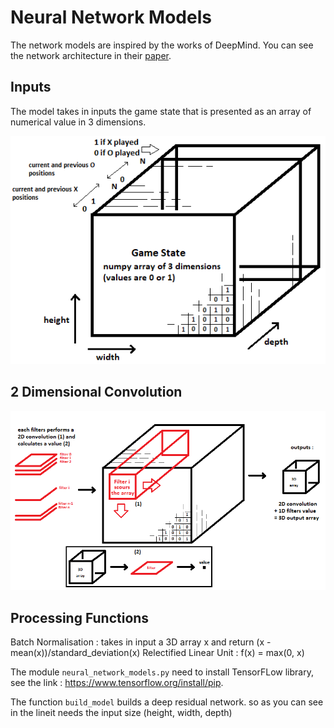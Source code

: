 # Neural Network Models
The network models are inspired by the works of DeepMind. You can see the network architecture in their [paper](https://medium.com/applied-data-science/alphago-zero-explained-in-one-diagram-365f5abf67e0). 

## Inputs
The model takes in inputs the game state that is presented as an array of numerical value in 3 dimensions.

![game state](https://github.com/JonathanVengadasalam/AlphaZero-Artificial-Intelligence/blob/master/images/game%20state%20architecture.png)

## 2 Dimensional Convolution

![2D convolution](https://github.com/JonathanVengadasalam/AlphaZero-Artificial-Intelligence/blob/master/images/convolution.png)

## Processing Functions
Batch Normalisation : takes in input a 3D array x and return (x - mean(x))/standard_deviation(x)
Relectified Linear Unit : f(x) = max(0, x)

The module `neural_network_models.py` need to install TensorFLow library, see the link : https://www.tensorflow.org/install/pip.

The function `build_model` builds a deep residual network. so as you can see in the lineit needs the input size (height, width, depth)
